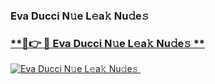 ### Eva Ducci N𝚞e L𝚎a𝚔 Nu𝚍e𝚜   

### [ **🔗👉 🔴 Eva Ducci N𝚞e L𝚎a𝚔 Nu𝚍e𝚜 **](https://taap.it/xNRuk4)  

[![Eva Ducci N𝚞e L𝚎a𝚔 Nu𝚍e𝚜 ](https://i.imgur.com/0qMVB7G.gif)](https://taap.it/xNRuk4)  